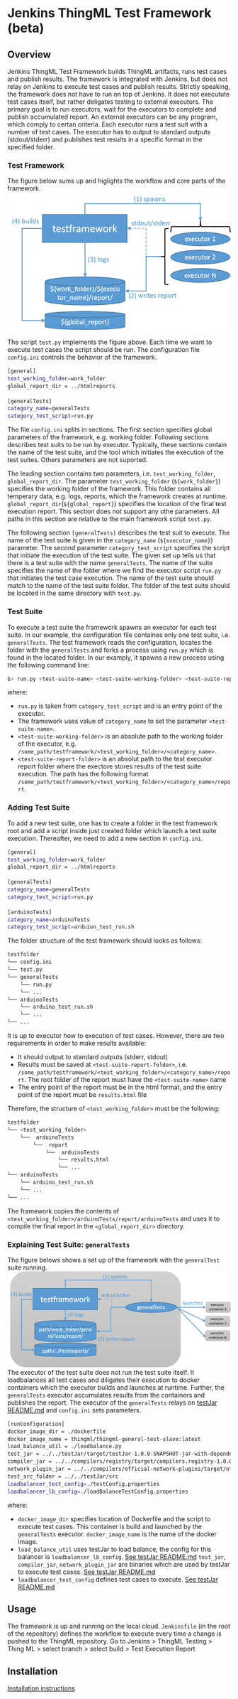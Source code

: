 # Jenkins ThingML Test Framework (beta)
## Overview
Jenkins ThingML Test Framework builds ThingML artifacts, runs test cases and publish results. The framework is integrated with Jenkins, but does not relay on Jenkins to execute test cases and publish results. Strictly speaking, the framework does not have to run on top of Jenkins. It does not executute test cases itself, but rather deligates testing to external executors. The primary goal is to run executors, wait for the executors to complete and publish accumulated report. An external executors can be any program, which comply to certan criteria. Each executor runs a test suit with a number of test cases. The executor has to output to standard outputs (stdout/stderr) and publishes test results in a specific format in the specified folder.

### Test Framework
The figure below sums up and higlights the workflow and core parts of the framework.
![Alt text](docs/overview.png "Workflow and core components")

The script `test.py` implements the figure above. Each time we want to execute test cases the script should be run. The configuration file `config.ini` controls the behavior of the framework.
```sh
[general]
test_working_folder=work_folder
global_report_dir = ../htmlreports

[generalTests]
category_name=generalTests
category_test_script=run.py
```
The file `config.ini` splits in sections. The first section specifies global parameters of the framework, e.g. working folder. Following sections describes test suits to be run by executor. Typically, these sections contain the name of the test suite, and the tool which initiates the execution of the test suites. Others parameters are not suported.

The leading section contains two parameters, i.e. `test_working_folder`, `global_report_dir`. The parameter `test_working_folder` (`${work_folder}`) specifies the working folder of the framework. This folder contains all temperary data, e.g. logs, reports, which the framework creates at runtime. `global_report_dir`(`${global_report}`) specifies the location of the final test execution report. This section does not support any othe parameters. All paths in this section are relative to the main framework script `test.py`.

The following section `[generalTests]` describes the test suit to execute. The name of the test suite is given in the `category_name` (`${executor_name}`) parameter. The second parameter `category_test_script` specifies the script that initiate the execution of the test suite. The given set up tells us that there is a test suite with the name `generalTests`. The name of the suite specifies the name of the folder where we find the executor script `run.py` that initiates the test case execution. The name of the test suite should match to the name of the test suite folder. The folder of the test suite should be located in the same directory with `test.py`. 

### Test Suite
To execute a test suite the framework spawns an executor for each test suite. In our example, the configuration file containes only one test suite, i.e. `generalTests`. The test framework reads the configuration, locates the folder with the `generalTests` and forks a process using `run.py` which is found in the located folder. In our examply, it spawns a new process using the following command line:
```sh
$> run.py <test-suite-name> <test-suite-working-folder> <test-suite-report-folder> 
```
where:
 - `run.py` is taken from `category_test_script` and is an entry point of the executor.
 - The framework uses value of `category_name` to set the parameter `<test-suite-name>`.
 - `<test-suite-working-folder>` is an absolute path to the working folder of the executor, e.g. `/some_path/testframework/<test_working_folder>/<category_name>`.
 - `<test-suite-report-folder>` is an absolut path to the test executor report folder where the exectore stores results of the test suite execution. The path has the following format `/some_path/testframework/<test_working_folder>/<category_name>/report`.

### Adding Test Suite
To add a new test suite, one has to create a folder in the test framework root and add a script inside just created folder which launch a test suite execution. Thereafter, we need to add a new section in `config.ini`. 
```sh
[general]
test_working_folder=work_folder
global_report_dir = ../htmlreports

[generalTests]
category_name=generalTests
category_test_script=run.py

[arduinoTests]
category_name=arduinoTests
category_test_script=arduion_test_run.sh
```
The folder structure of the test framework should looks as follows:
```sh
testfolder
└── config.ini
└── test.py
└── generalTests
    └── run.py
    └── ...
└── arduinoTests
    └── arduino_test_run.sh
    └── ...
└── ...
```                   
It is up to executor how to execution of test cases. However, there are two requirements in order to make results available:
 - It should output to standard outputs (stderr, stdout)
 - Results must be saved at `<test-suite-report-folder>`, i.e. `/some_path/testframework/<test_working_folder>/<category_name>/report`. The root folder of the report must have the `<test-suite-name>` name
 - The entry point of the report must be in the html format, and the entry point of the report must be `results.html` file

Therefore, the structure of `<test_working_folder>` must be the following:
```sh
testfolder
└── <test_working_folder>
    └──  arduinoTests
        └──  report
            └──  arduinoTests
                └── results.html
                └── ...
└── arduinoTests
    └── arduino_test_run.sh
    └── ...
└── ...
``` 
The framework copies the contents of `<test_working_folder>/arduinoTests/report/arduinoTests` and uses it to compile the final report in the `<global_report_dir>` directory.

### Explaining Test Suite: `generalTests` 
The figure belows shows a set up of the framework with the `generalTest` suite running.
![Alt text](docs/general_tests_overview.png "Test suite generalTests")
The executor of the test suite does not run the test suite itself. It loadbalances all test cases and diligates their execution to docker containers which the executor builds and launches at runtime. Further, the `generalTests` executor accumulates results from the containers and publishes the report. The executor of the `generalTests` relays on [testJar README.md](https://github.com/SINTEF-9012/ThingML/blob/master/testJar/Custom_Tests_README.md) and `config.ini` sets parameters.
```sh
[runConfiguration]
docker_image_dir = ./dockerfile
docker_image_name = thingml/thingml-general-test-slave:latest
load_balance_util = ./loadbalance.py
test_jar = ../../testJar/target/testJar-1.0.0-SNAPSHOT-jar-with-dependencies.jar
compiler_jar = ../../compilers/registry/target/compilers.registry-1.0.0-SNAPSHOT-jar-with-dependencies.jar
network_plugin_jar = ../../compilers/official-network-plugins/target/official-network-plugins-1.0.0-SNAPSHOT.jar
test_src_folder = ../../testJar/src
loadbalancer_test_config=./testConfig.properties
loadbalancer_lb_config=./loadBalanceTestConfig.properties
```
where:
 - `docker_image_dir` specifies location of Dockerfile and the script to execute test cases. This container is build and launched by the `generalTests` executor. `docker_image_name` is the name of the docker image.
 - `load_balance_util` uses testJar to load balance, the config for this balancer is `loadbalancer_lb_config`. [See testJar README.md](https://github.com/SINTEF-9012/ThingML/blob/master/testJar/Custom_Tests_README.md) 
`test_jar`, `compiler_jar`, `network_plugin_jar` are binaries which are used by testJar to execute test cases. [See testJar README.md](https://github.com/SINTEF-9012/ThingML/blob/master/testJar/Custom_Tests_README.md)
 - `loadbalancer_test_config` defines test cases to execute. [See testJar README.md](https://github.com/SINTEF-9012/ThingML/blob/master/testJar/Custom_Tests_README.md) 

## Usage
The framework is up and running on the local cloud. `Jenkinsfile` (in the root of the repository) defines the workflow to execute every time a change is pushed to the ThingML repository. Go to Jenkins > ThingML Testing > Thing ML > select branch > select build > Test Execution Report 

## Installation
[Installation instructions](https://github.com/SINTEF-9012/ThingML/blob/master/testframework/docs/installation.pdf)